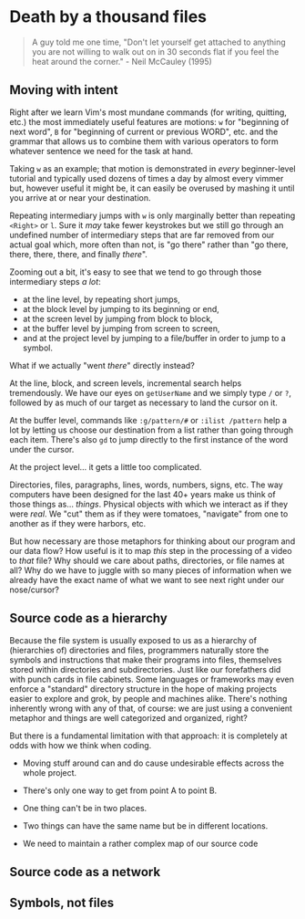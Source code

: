 # Death by a thousand files

> A guy told me one time, "Don't let yourself get attached to anything you are not willing to walk out on in 30 seconds flat if you feel the heat around the corner." - Neil McCauley (1995)

## Moving with intent

Right after we learn Vim's most mundane commands (for writing, quitting, etc.) the most immediately useful features are motions: `w` for "beginning of next word", `B` for "beginning of current or previous WORD", etc. and the grammar that allows us to combine them with various operators to form whatever sentence we need for the task at hand.

Taking `w` as an example; that motion is demonstrated in *every* beginner-level tutorial and typically used dozens of times a day by almost every vimmer but, however useful it might be, it can easily be overused by mashing it until you arrive at or near your destination.

Repeating intermediary jumps with `w` is only marginally better than repeating `<Right>` or `l`. Sure it *may* take fewer keystrokes but we still go through an undefined number of intermediary steps that are far removed from our actual goal which, more often than not, is "go there" rather than "go there, there, there, there, and finally *there*".

Zooming out a bit, it's easy to see that we tend to go through those intermediary steps *a lot*:

* at the line level, by repeating short jumps,
* at the block level by jumping to its beginning or end,
* at the screen level by jumping from block to block,
* at the buffer level by jumping from screen to screen,
* and at the project level by jumping to a file/buffer in order to jump to a symbol.

What if we actually "went *there*" directly instead?

At the line, block, and screen levels, incremental search helps tremendously. We have our eyes on `getUserName` and we simply type `/` or `?`, followed by as much of our target as necessary to land the cursor on it.

At the buffer level, commands like `:g/pattern/#` or `:ilist /pattern` help a lot by letting us choose our destination from a list rather than going through each item. There's also `gd` to jump directly to the first instance of the word under the cursor.

At the project level… it gets a little too complicated.

Directories, files, paragraphs, lines, words, numbers, signs, etc. The way computers have been designed for the last 40+ years make us think of those things as… *things*. Physical objects with which we interact as if they were *real*. We "cut" them as if they were tomatoes, "navigate" from one to another as if they were harbors, etc.

But how necessary are those metaphors for thinking about our program and our data flow? How useful is it to map *this* step in the processing of a video to *that* file? Why should we care about paths, directories, or file names at all? Why do we have to juggle with so many pieces of information when we already have the exact name of what we want to see next right under our nose/cursor?

## Source code as a hierarchy

Because the file system is usually exposed to us as a hierarchy of (hierarchies of) directories and files, programmers naturally store the symbols and instructions that make their programs into files, themselves stored within directories and subdirectories. Just like our forefathers did with punch cards in file cabinets. Some languages or frameworks may even enforce a "standard" directory structure in the hope of making projects easier to explore and grok, by people and machines alike. There's nothing inherently wrong with any of that, of course: we are just using a convenient metaphor and things are well categorized and organized, right?

But there is a fundamental limitation with that approach: it is completely at odds with how we think when coding.

* Moving stuff around can and do cause undesirable effects across the whole project.

  

* There's only one way to get from point A to point B.
* One thing can't be in two places.
* Two things can have the same name but be in different locations.

* We need to maintain a rather complex map of our source code



## Source code as a network

## Symbols, not files

[//]: # ( Vim: set spell spelllang=en: )

